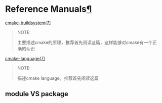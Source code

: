 # Reference Manuals[¶](https://cmake.org/cmake/help/v3.21/#reference-manuals)

[cmake-buildsystem(7)](https://cmake.org/cmake/help/latest/manual/cmake-buildsystem.7.html)

> NOTE: 
>
> 主要描述cmake的原理，推荐首先阅读这篇，这样能够对cmake有一个正确的认识



[cmake-language(7)](https://cmake.org/cmake/help/latest/manual/cmake-language.7.html)

> NOTE: 
>
> 描述cmake language，推荐首先阅读这篇

## module VS package

